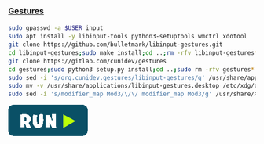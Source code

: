 ### [Gestures](https://gitlab.com/cunidev/gestures)
```bash
sudo gpasswd -a $USER input
sudo apt install -y libinput-tools python3-setuptools wmctrl xdotool
git clone https://github.com/bulletmark/libinput-gestures.git
cd libinput-gestures;sudo make install;cd ..;rm -rfv libinput-gestures*
git clone https://gitlab.com/cunidev/gestures
cd gestures;sudo python3 setup.py install;cd ..;sudo rm -rfv gestures*
sudo sed -i 's/org.cunidev.gestures/libinput-gestures/g' /usr/share/applications/org.cunidev.gestures.desktop
sudo mv -v /usr/share/applications/libinput-gestures.desktop /etc/xdg/autostart/
sudo sed -i 's/modifier_map Mod3/\/\/ modifier_map Mod3/g' /usr/share/X11/xkb/symbols/br
```
[![bashrun-url](../resources/bashrun.png)](br:gestures)